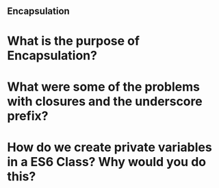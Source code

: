 ## Encapsulation

# What is the purpose of Encapsulation?

# What were some of the problems with closures and the underscore prefix?

# How do we create private variables in a ES6 Class? Why would you do this?